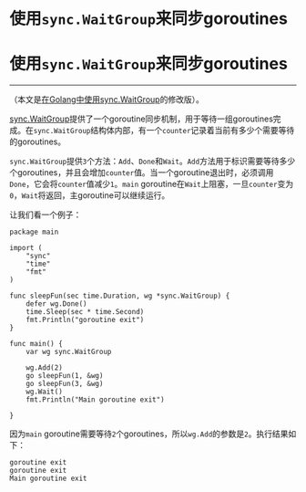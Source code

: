 # 使用`sync.WaitGroup`来同步goroutines

# 使用`sync.WaitGroup`来同步goroutines

* * *

（本文是[在Golang中使用sync.WaitGroup](http://nanxiao.me/en/use-sync-waitgroup-in-golang/)的修改版）。

[sync.WaitGroup](https://golang.org/pkg/sync/#WaitGroup)提供了一个goroutine同步机制，用于等待一组goroutines完成。在`sync.WaitGroup`结构体内部，有一个`counter`记录着当前有多少个需要等待的goroutines。

`sync.WaitGroup`提供`3`个方法：`Add`、`Done`和`Wait`。`Add`方法用于标识需要等待多少个goroutines，并且会增加`counter`值。当一个goroutine退出时，必须调用`Done`，它会将`counter`值减少`1`。`main` goroutine在`Wait`上阻塞，一旦`counter`变为`0`，`Wait`将返回，主goroutine可以继续运行。

让我们看一个例子：

```
package main

import (
    "sync"
    "time"
    "fmt"
)

func sleepFun(sec time.Duration, wg *sync.WaitGroup) {
    defer wg.Done()
    time.Sleep(sec * time.Second)
    fmt.Println("goroutine exit")
}

func main() {
    var wg sync.WaitGroup

    wg.Add(2)
    go sleepFun(1, &wg)
    go sleepFun(3, &wg)
    wg.Wait()
    fmt.Println("Main goroutine exit")

} 
```

因为`main` goroutine需要等待`2`个goroutines，所以`wg.Add`的参数是`2`。执行结果如下：

```
goroutine exit
goroutine exit
Main goroutine exit 
```
